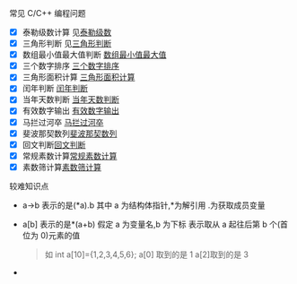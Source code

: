 常见 C/C++ 编程问题

-   [x] 泰勒级数计算 见[泰勒级数](code/泰勒级数.cpp)
-   [x] 三角形判断 见[三角形判断](code/三角形判断.cpp)
-   [x] 数组最小值最大值判断 [数组最小值最大值](code/数组最小值最大值.cpp)
-   [x] 三个数字排序 [三个数字排序](code/三个数字排序.cpp)
-   [x] 三角形面积计算 [三角形面积计算](code/三角形面积计算.cpp)
-   [x] 闰年判断 [闰年判断](code/闰年判断.cpp)
-   [x] 当年天数判断 [当年天数判断](code/当年天数判断.cpp)
-   [x] 有效数字输出 [有效数字输出](code/有效数字输出.cpp)
-   [x] 马拦过河卒 [马拦过河卒](code/马拦过河卒.cpp)
-   [x] 斐波那契数列[斐波那契数列](code/斐波那契数列.cpp)
-   [x] 回文判断[回文判断](code/回文判断.cpp)
-   [x] 常规素数计算[常规素数计算](code/常规素数计算.cpp)
-   [x] 素数筛计算[素数筛计算](code/素数筛计算.cpp)

较难知识点

-   a->b 表示的是(*a).b 其中 a 为结构体指针,*为解引用 .为获取成员变量
-   a[b] 表示的是\*(a+b) 假定 a 为变量名,b 为下标 表示取从 a 起往后第 b 个(首位为 0)元素的值

    > 如 int a[10]={1,2,3,4,5,6};
    > a[0] 取到的是 1
    > a[2]取到的是 3
- 
